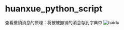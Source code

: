 # huanxue_python_script
查看撤销消息的原理：将被被撤销的消息存到字典中
![baidu](http://www.baidu.com/img/bdlogo.gif "百度logo")


